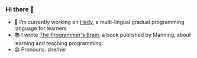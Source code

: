 ### Hi there 👋

- 🔭 I’m currently working on [Hedy](hedy.org), a multi-lingual gradual programming language for learners
- 📚 I wrote [The Programmer's Brain](felienne.com/book), a book published by Manning, about learning and teaching programming.
- 😄 Pronouns: she/her

<!--
**Felienne/felienne** is a ✨ _special_ ✨ repository because its `README.md` (this file) appears on your GitHub profile.

Here are some ideas to get you started:

- 🌱 I’m currently learning ...
- 👯 I’m looking to collaborate on ...
- 🤔 I’m looking for help with ...
- 💬 Ask me about ...
- 📫 How to reach me: ...
- ⚡ Fun fact: ...

-->
